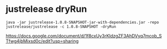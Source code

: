 # justrelease dryRun
```java -jar justrelease-1.0.8-SNAPSHOT-jar-with-dependencies.jar -repo justrelease/justrelease -c 1.0.8-SNAPSHOT -dryRun```


https://docs.google.com/document/d/1f8cxUy3rKldzgZF3AhDVyq7mcob_STfwg4jbMixsd0c/edit?usp=sharing
